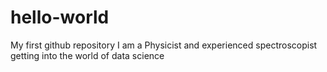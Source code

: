 # hello-world
My first github repository
I am a Physicist and experienced spectroscopist getting into the world of data science
